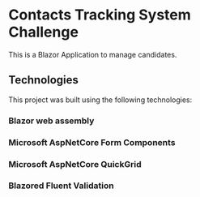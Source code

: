 # Contacts Tracking System Challenge

This is a Blazor Application to manage candidates.

## Technologies

This project was built using the following technologies:

### Blazor web assembly

### Microsoft AspNetCore Form Components

### Microsoft AspNetCore QuickGrid

### Blazored Fluent Validation
